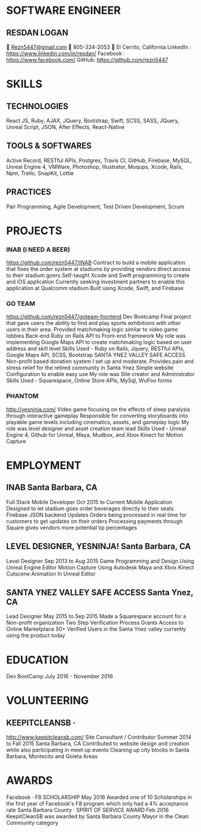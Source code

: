 
# SOFTWARE ENGINEER
## RESDAN LOGAN
 Rezn5447@gmail.com  805-324-2053  El Cerrito, California
LinkedIn : https://www.linkedin.com/in/resdan/ 
Facebook : https://www.facebook.com/
GitHub: https://github.com/rezn5447

# SKILLS 
## TECHNOLOGIES 
React JS, Ruby, AJAX, JQuery, Bootstrap, Swift, SCSS, SASS, JQuery,
Unreal Script, JSON, After Effects, React-Native

## TOOLS & SOFTWARES
Active Record, RESTful APIs, Postgres, Travis CI, GitHub, Firebase, MySQL,
Unreal Engine 4, VMWare, Photoshop, Illustrator, Moqups, Xcode, Rails,
Npm, Trello, SnapKit, Lottie

## PRACTICES 
Pair Programming, Agile Development, Test Driven Development, Scrum


# PROJECTS
### INAB (I NEED A BEER)
https://github.com/rezn5447/INAB
Contract to build a mobile application that fixes the order system at
stadiums by providing vendors direct access to their stadium goers
Self-taught Xcode and Swift programming to create and iOS
application
Currently seeking investment partners to enable this application
at Qualcomm stadium
Built using Xcode, Swift, and Firebase

### GO TEAM
https://github.com/rezn5447/goteam-frontend
Dev Bootcamp Final project that gave users the ability to find and play
sports exhibitions with other users in their area. Provided
matchmaking logic similar to video game lobbies
Back-end Ruby on Rails API to Front-end framework
My role was implementing Google Maps API to create
matchmaking logic based on user address and skill level
Skills Used - Ruby on Rails, Jquery, RESTful APIs, Google Maps
API, SCSS, Bootstrap
SANTA YNEZ VALLEY SAFE ACCESS
Non-profit based donation system I set up and moderate. Provides
pain and stress relief for the retired community in Santa Ynez
Simple website Configuration to enable easy use
My role was Site creator and Administrator
Skills Used - Squarespace, Online Store APIs, MySql, WuFoo
forms

### PHANTOM
http://yesninja.com/
Video game focusing on the effects of sleep paralysis through
interactive gameplay
Responsible for converting storyboards into playable game levels
including cinematics, assets, and gameplay logic
My role was level designer and asset creation team lead
Skills Used - Unreal Engine 4, Github for Unreal, Maya, Mudbox,
and Xbox Kinect for Motion Capture

# EMPLOYMENT
## INAB Santa Barbara, CA
Full Stack Mobile Developer Oct 2015 to Current
Mobile Application Designed to let stadium goes order beverages
directly to their seats
Firebase JSON backend Updates Orders being processed in real
time for customers to get updates on their orders
Processing payments through Square gives vendors more potential tip percentages
## LEVEL DESIGNER, YESNINJA! Santa Barbara, CA
Level Designer Sep 2013 to Aug 2015
Game Programming and Design Using Unreal Engine Editor
Motion Capture Using Autodesk Maya and Xbox Kinect
Cutscene Animation In Unreal Editor
## SANTA YNEZ VALLEY SAFE ACCESS Santa Ynez, CA
Lead Designer May 2015 to Sep 2015
Made a Squarespace account for a Non-profit organization
Two Step Verification Process Grants Access to Online
Marketplace
50+ Verified Users in the Santa Ynez valley currently using the product today

# EDUCATION
Dev BootCamp July 2016 - November 2016

# VOLUNTEERING
## KEEPITCLEANSB ·
http://www.keepitcleansb.com/
Site Consultant / Contributor
Summer 2014 to
Fall 2015
Santa Barbara, CA
Contributed to website design and creation while also participating in
meet up events
Cleaning up city blocks in Santa Barbara, Montecito and Goleta Areas

# AWARDS
Facebook · F8 SCHOLARSHIP May 2016
Awarded one of 10 Scholarships in the first year of Facebook's F8
program which only had a 4% acceptance rate
Santa Barbara County · SPIRIT OF SERVICE AWARD
Feb 2016
KeepitCleanSB was awarded by Santa Barbara County Mayor in the
Clean Community category
